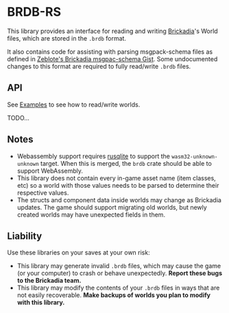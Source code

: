 # BRDB-RS

This library provides an interface for reading and writing [Brickadia](https://brickadia.com/)'s World files, which are stored in the `.brdb` format.

It also contains code for assisting with parsing msgpack-schema files as defined in [Zeblote's Brickadia msgpac-schema Gist](https://gist.github.com/Zeblote/053d54cc820df3bccad57df676202895). Some undocumented changes to this format are required to fully read/write `.brdb` files.

## API

See [Examples](./examples/) to see how to read/write worlds.

TODO...

## Notes

- Webassembly support requires [rusqlite](https://github.com/rusqlite/rusqlite/pull/1643) to support the `wasm32-unknown-unknown` target. When this is merged, the `brdb` crate should be able to support WebAssembly.
- This library does not contain every in-game asset name (item classes, etc) so a world with those values needs to be parsed to determine their respective values.
- The structs and component data inside worlds may change as Brickadia updates. The game should support migrating old worlds, but newly created worlds may have unexpected fields in them.

## Liability

Use these libraries on your saves at your own risk:

- This library may generate invalid `.brdb` files, which may cause the game (or your computer) to crash or behave unexpectedly. **Report these bugs to the Brickadia team.**
- This library may modify the contents of your `.brdb` files in ways that are not easily recoverable. **Make backups of worlds you plan to modify with this library.**